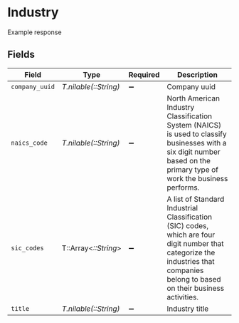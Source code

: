 # Industry

Example response


## Fields

| Field                                                                                                                                                                             | Type                                                                                                                                                                              | Required                                                                                                                                                                          | Description                                                                                                                                                                       |
| --------------------------------------------------------------------------------------------------------------------------------------------------------------------------------- | --------------------------------------------------------------------------------------------------------------------------------------------------------------------------------- | --------------------------------------------------------------------------------------------------------------------------------------------------------------------------------- | --------------------------------------------------------------------------------------------------------------------------------------------------------------------------------- |
| `company_uuid`                                                                                                                                                                    | *T.nilable(::String)*                                                                                                                                                             | :heavy_minus_sign:                                                                                                                                                                | Company uuid                                                                                                                                                                      |
| `naics_code`                                                                                                                                                                      | *T.nilable(::String)*                                                                                                                                                             | :heavy_minus_sign:                                                                                                                                                                | North American Industry Classification System (NAICS) is used to classify businesses with a six digit number based on the primary type of work the business performs.             |
| `sic_codes`                                                                                                                                                                       | T::Array<*::String*>                                                                                                                                                              | :heavy_minus_sign:                                                                                                                                                                | A list of Standard Industrial Classification (SIC) codes, which are four digit number that categorize the industries that companies belong to based on their business activities. |
| `title`                                                                                                                                                                           | *T.nilable(::String)*                                                                                                                                                             | :heavy_minus_sign:                                                                                                                                                                | Industry title                                                                                                                                                                    |